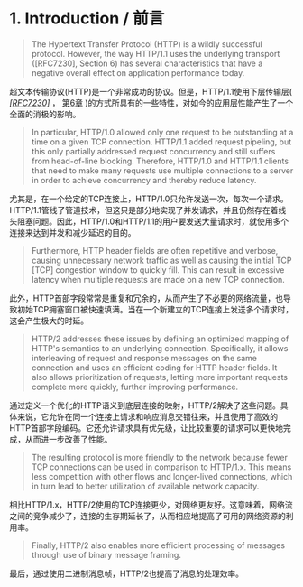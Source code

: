 # 1. Introduction / 前言
> The Hypertext Transfer Protocol (HTTP) is a wildly successful protocol. However, the way HTTP/1.1 uses the underlying transport ([RFC7230], Section 6) has several characteristics that have a negative overall effect on application performance today.

超文本传输协议(HTTP)是一个非常成功的协议。但是，HTTP/1.1使用下层传输层( *[[RFC7230]](https://httpwg.github.io/specs/rfc7540.html#RFC7230)* ， [第6章](https://httpwg.github.io/specs/rfc7230.html#connection.management) )的方式所具有的一些特性，对如今的应用层性能产生了一个全面的消极的影响。

> In particular, HTTP/1.0 allowed only one request to be outstanding at a time on a given TCP connection. HTTP/1.1 added request pipeling, but this only partially addressed request concurrency and still suffers from head-of-line blocking. Therefore, HTTP/1.0 and HTTP/1.1 clients that need to make many requests use multiple connections to a server in order to achieve concurrency and thereby reduce latency.

尤其是，在一个给定的TCP连接上，HTTP/1.0只允许发送一次，每次一个请求。HTTP/1.1管线了管道技术，但这只是部分地实现了并发请求，并且仍然存在着线头阻塞问题。因此，HTTP/1.0和HTTP/1.1的用户要发送大量请求时，就使用多个连接来达到并发和减少延迟的目的。

> Furthermore, HTTP header fields are often repetitive and verbose, causing unnecessary network traffic as well as causing the initial TCP [TCP] congestion window to quickly fill. This can result in excessive latency when multiple requests are made on a new TCP connection.

此外，HTTP首部字段常常是重复和冗余的，从而产生了不必要的网络流量，也导致初始TCP拥塞窗口被快速填满。当在一个新建立的TCP连接上发送多个请求时，这会产生极大的时延。

> HTTP/2 addresses these issues by defining an optimized mapping of HTTP's semantics to an underlying connection. Specifically, it allows interleaving of request and response messages on the same connection and uses an efficient coding for HTTP header fields. It also allows prioritization of requests, letting more important requests complete more quickly, further improving performance.

通过定义一个优化的HTTP语义到底层连接的映射，HTTP/2解决了这些问题。具体来说，它允许在同一个连接上请求和响应消息交错往来，并且使用了高效的HTTP首部字段编码。它还允许请求具有优先级，让比较重要的请求可以更快地完成，从而进一步改善了性能。

> The resulting protocol is more friendly to the network because fewer TCP connections can be used in comparison to HTTP/1.x. This means less competition with other flows and longer-lived connections, which in turn lead to better utilization of available network capacity.

相比HTTP/1.x，HTTP/2使用的TCP连接更少，对网络更友好。这意味着，网络流之间的竞争减少了，连接的生存期延长了，从而相应地提高了可用的网络资源的利用率。

> Finally, HTTP/2 also enables more efficient processing of messages through use of binary message framing.

最后，通过使用二进制消息帧，HTTP/2也提高了消息的处理效率。
